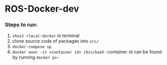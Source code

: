 # ROS-Docker-dev

### Steps to run:

1. `xhost +local:docker` in terminal
2. clone source code of packages into `src/`
3. `docker-compose up`
4. `docker exec -it <container id> /bin/bash` -container id can be found by running `docker ps`-
